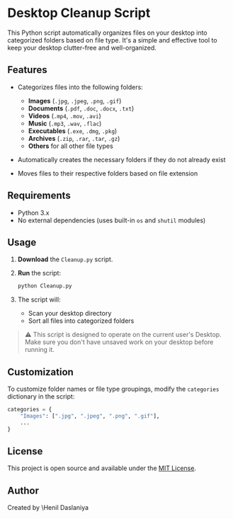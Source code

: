 # Desktop Cleanup Script

This Python script automatically organizes files on your desktop into categorized folders based on file type. It's a simple and effective tool to keep your desktop clutter-free and well-organized.

## Features

* Categorizes files into the following folders:

  * **Images** (`.jpg`, `.jpeg`, `.png`, `.gif`)
  * **Documents** (`.pdf`, `.doc`, `.docx`, `.txt`)
  * **Videos** (`.mp4`, `.mov`, `.avi`)
  * **Music** (`.mp3`, `.wav`, `.flac`)
  * **Executables** (`.exe`, `.dmg`, `.pkg`)
  * **Archives** (`.zip`, `.rar`, `.tar`, `.gz`)
  * **Others** for all other file types
* Automatically creates the necessary folders if they do not already exist
* Moves files to their respective folders based on file extension

## Requirements

* Python 3.x
* No external dependencies (uses built-in `os` and `shutil` modules)

## Usage

1. **Download** the `Cleanup.py` script.

2. **Run** the script:

   ```bash
   python Cleanup.py
   ```

3. The script will:

   * Scan your desktop directory
   * Sort all files into categorized folders

> ⚠️ This script is designed to operate on the current user's Desktop. Make sure you don't have unsaved work on your desktop before running it.

## Customization

To customize folder names or file type groupings, modify the `categories` dictionary in the script:

```python
categories = {
    "Images": [".jpg", ".jpeg", ".png", ".gif"],
    ...
}
```

## License

This project is open source and available under the [MIT License](https://opensource.org/licenses/MIT).

## Author

Created by \Henil Daslaniya
